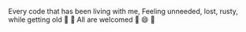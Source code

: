 Every code that has been living with me, 
Feeling unneeded, lost, rusty, while getting old 👴 👵
All are welcomed :angel: 😄 🥰


